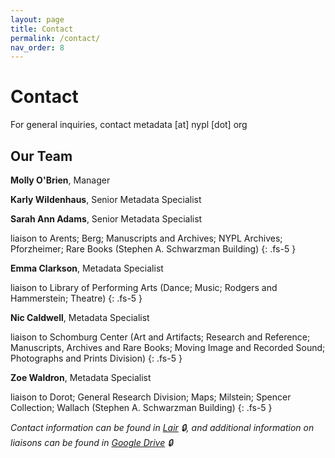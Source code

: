 ```yaml
---
layout: page
title: Contact
permalink: /contact/
nav_order: 8
---
```


# Contact
For general inquiries, contact metadata [at] nypl [dot] org

## Our Team

**Molly O'Brien**, Manager

**Karly Wildenhaus**, Senior Metadata Specialist

**Sarah Ann Adams**, Senior Metadata Specialist

liaison to Arents; Berg; Manuscripts and Archives; NYPL Archives; Pforzheimer; Rare Books (Stephen A. Schwarzman Building)
{: .fs-5 }

**Emma Clarkson**, Metadata Specialist

liaison to Library of Performing Arts (Dance; Music; Rodgers and Hammerstein; Theatre)
{: .fs-5 }

**Nic Caldwell**, Metadata Specialist

liaison to Schomburg Center (Art and Artifacts; Research and Reference; Manuscripts, Archives and Rare Books; Moving Image and Recorded Sound; Photographs and Prints Division)
{: .fs-5 }

**Zoe Waldron**, Metadata Specialist

liaison to Dorot; General Research Division; Maps; Milstein; Spencer Collection; Wallach (Stephen A. Schwarzman Building)
{: .fs-5 }

_Contact information can be found in [Lair](https://lair.nypl.org/-/departments/library-sites-and-services/research-libraries/metadata-services-unit) 🔒, and additional information on liaisons can be found in [Google Drive](https://docs.google.com/spreadsheets/d/1P-YDJigon640fTCLP4Ig4-zmzqrX88v5M24ShuxFNVY/edit) 🔒_
